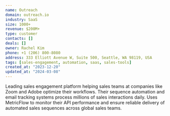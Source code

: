 ```yaml
---
name: Outreach
domain: outreach.io
industry: SaaS
size: 1000+
revenue: $200M+
type: customer
contacts: []
deals: []
owner: Rachel Kim
phone: +1 (206) 800-8080
address: 333 Elliott Avenue W, Suite 500, Seattle, WA 98119, USA
tags: [sales-engagement, automation, saas, sales-tools]
created_at: "2023-12-20"
updated_at: "2024-03-08"
---
```


Leading sales engagement platform helping sales teams at companies like Zoom and Adobe optimize their workflows. Their sequence automation and email tracking systems process millions of sales interactions daily. Uses MetricFlow to monitor their API performance and ensure reliable delivery of automated sales sequences across global sales teams.